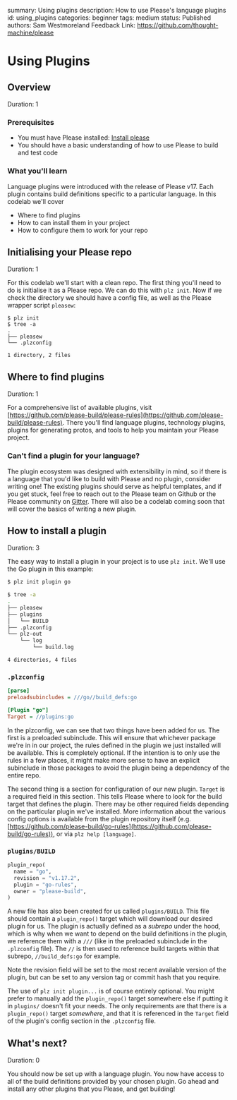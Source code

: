 summary: Using plugins
description: How to use Please's language plugins
id: using_plugins
categories: beginner
tags: medium
status: Published 
authors: Sam Westmoreland
Feedback Link: https://github.com/thought-machine/please

# Using Plugins 

## Overview 
Duration: 1

### Prerequisites
- You must have Please installed: [Install please](https://please.build/quickstart.html)
- You should have a basic understanding of how to use Please to build and test code

### What you'll learn
Language plugins were introduced with the release of Please v17. Each plugin contains build definitions specific to a particular language. In this codelab we'll cover
- Where to find plugins
- How to can install them in your project
- How to configure them to work for your repo

## Initialising your Please repo
Duration: 1

For this codelab we'll start with a clean repo. The first thing you'll need to do is initialise it as a Please repo. We can do this with `plz init`. Now if we check the directory we should have a config file, as well as the Please wrapper script `pleasew`:

```
$ plz init
$ tree -a
.
├── pleasew
└── .plzconfig

1 directory, 2 files
```

## Where to find plugins
Duration: 1

For a comprehensive list of available plugins, visit [https://github.com/please-build/please-rules](https://github.com/please-build/please-rules). There you'll find language plugins, technology plugins, plugins for generating protos, and tools to help you maintain your Please project.

### Can't find a plugin for your language?
The plugin ecosystem was designed with extensibility in mind, so if there is a language that you'd like to build with Please and no plugin, consider writing one! The existing plugins should serve as helpful templates, and if you get stuck, feel free to reach out to the Please team on Github or the Please community on [Gitter](https://gitter.im/please-build/Lobby). There will also be a codelab coming soon that will cover the basics of writing a new plugin.

## How to install a plugin
Duration: 3

The easy way to install a plugin in your project is to use `plz init`. We'll use the Go plugin in this example:

```bash
$ plz init plugin go

$ tree -a
.
├── pleasew
├── plugins
│   └── BUILD
├── .plzconfig
└── plz-out
    └── log
        └── build.log

4 directories, 4 files
```
### `.plzconfig`
```ini
[parse]
preloadsubincludes = ///go//build_defs:go

[Plugin "go"]
Target = //plugins:go

```
In the plzconfig, we can see that two things have been added for us. The first is a preloaded subinclude. This will ensure that whichever package we're in in our project, the rules defined in the plugin we just installed will be available. This is completely optional. If the intention is to only use the rules in a few places, it might make more sense to have an explicit subinclude in those packages to avoid the plugin being a dependency of the entire repo.

The second thing is a section for configuration of our new plugin. `Target` is a required field in this section. This tells Please where to look for the build target that defines the plugin. There may be other required fields depending on the particular plugin we've installed. More information about the various config options is available from the plugin repository itself (e.g. [https://github.com/please-build/go-rules](https://github.com/please-build/go-rules)), or via `plz help [language]`.

### `plugins/BUILD`
```python
plugin_repo(
  name = "go",
  revision = "v1.17.2",
  plugin = "go-rules",
  owner = "please-build",
)
```
A new file has also been created for us called `plugins/BUILD`. This file should contain a `plugin_repo()` target which will download our desired plugin for us. The plugin is actually defined as a *subrepo* under the hood, which is why when we want to depend on the build definitions in the plugin, we reference them with a `///` (like in the preloaded subinclude in the `.plzconfig` file). The `//` is then used to reference build targets within that subrepo, `//build_defs:go` for example. 

Note the revision field will be set to the most recent available version of the plugin, but can be set to any version tag or commit hash that you require.

The use of `plz init plugin...` is of course entirely optional. You might prefer to manually add the `plugin_repo()` target somewhere else if putting it in `plugins/` doesn't fit your needs. The only requirements are that there is a `plugin_repo()` target *somewhere*, and that it is referenced in the `Target` field of the plugin's config section in the `.plzconfig` file.

## What's next?
Duration: 0

You should now be set up with a language plugin. You now have access to all of the build definitions provided by your chosen plugin. Go ahead and install any other plugins that you Please, and get building!
